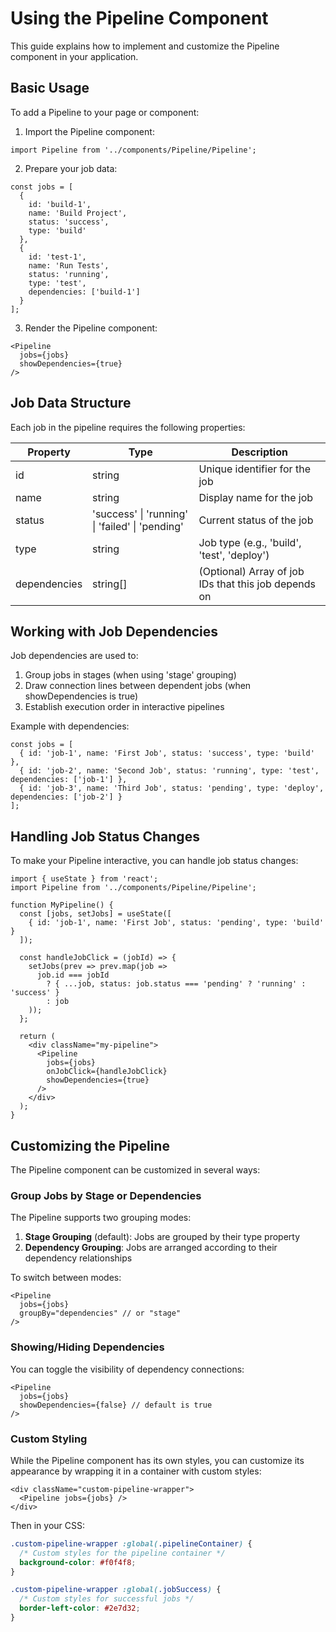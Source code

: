 # Using the Pipeline Component

This guide explains how to implement and customize the Pipeline component in your application.

## Basic Usage

To add a Pipeline to your page or component:

1. Import the Pipeline component:

```tsx
import Pipeline from '../components/Pipeline/Pipeline';
```

2. Prepare your job data:

```tsx
const jobs = [
  {
    id: 'build-1',
    name: 'Build Project',
    status: 'success',
    type: 'build'
  },
  {
    id: 'test-1',
    name: 'Run Tests',
    status: 'running',
    type: 'test',
    dependencies: ['build-1']
  }
];
```

3. Render the Pipeline component:

```tsx
<Pipeline 
  jobs={jobs}
  showDependencies={true}
/>
```

## Job Data Structure

Each job in the pipeline requires the following properties:

| Property | Type | Description |
|----------|------|-------------|
| id | string | Unique identifier for the job |
| name | string | Display name for the job |
| status | 'success' \| 'running' \| 'failed' \| 'pending' | Current status of the job |
| type | string | Job type (e.g., 'build', 'test', 'deploy') |
| dependencies | string[] | (Optional) Array of job IDs that this job depends on |

## Working with Job Dependencies

Job dependencies are used to:

1. Group jobs in stages (when using 'stage' grouping)
2. Draw connection lines between dependent jobs (when showDependencies is true)
3. Establish execution order in interactive pipelines

Example with dependencies:

```tsx
const jobs = [
  { id: 'job-1', name: 'First Job', status: 'success', type: 'build' },
  { id: 'job-2', name: 'Second Job', status: 'running', type: 'test', dependencies: ['job-1'] },
  { id: 'job-3', name: 'Third Job', status: 'pending', type: 'deploy', dependencies: ['job-2'] }
];
```

## Handling Job Status Changes

To make your Pipeline interactive, you can handle job status changes:

```tsx
import { useState } from 'react';
import Pipeline from '../components/Pipeline/Pipeline';

function MyPipeline() {
  const [jobs, setJobs] = useState([
    { id: 'job-1', name: 'First Job', status: 'pending', type: 'build' }
  ]);
  
  const handleJobClick = (jobId) => {
    setJobs(prev => prev.map(job => 
      job.id === jobId 
        ? { ...job, status: job.status === 'pending' ? 'running' : 'success' } 
        : job
    ));
  };
  
  return (
    <div className="my-pipeline">
      <Pipeline 
        jobs={jobs}
        onJobClick={handleJobClick}
        showDependencies={true}
      />
    </div>
  );
}
```

## Customizing the Pipeline

The Pipeline component can be customized in several ways:

### Group Jobs by Stage or Dependencies

The Pipeline supports two grouping modes:

1. **Stage Grouping** (default): Jobs are grouped by their type property
2. **Dependency Grouping**: Jobs are arranged according to their dependency relationships

To switch between modes:

```tsx
<Pipeline 
  jobs={jobs}
  groupBy="dependencies" // or "stage"
/>
```

### Showing/Hiding Dependencies

You can toggle the visibility of dependency connections:

```tsx
<Pipeline 
  jobs={jobs}
  showDependencies={false} // default is true
/>
```

### Custom Styling

While the Pipeline component has its own styles, you can customize its appearance by wrapping it in a container with custom styles:

```tsx
<div className="custom-pipeline-wrapper">
  <Pipeline jobs={jobs} />
</div>
```

Then in your CSS:

```css
.custom-pipeline-wrapper :global(.pipelineContainer) {
  /* Custom styles for the pipeline container */
  background-color: #f0f4f8;
}

.custom-pipeline-wrapper :global(.jobSuccess) {
  /* Custom styles for successful jobs */
  border-left-color: #2e7d32;
}
``` 